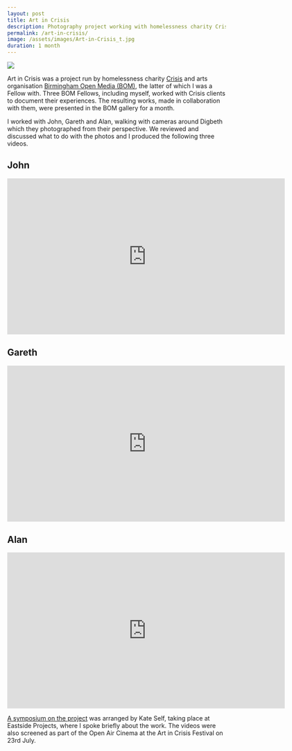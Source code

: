 ```yaml
---
layout: post
title: Art in Crisis
description: Photography project working with homelessness charity Crisis in Birmingham.
permalink: /art-in-crisis/
image: /assets/images/Art-in-Crisis_t.jpg
duration: 1 month
---
```


![](http://art.peteashton.com/assets/images/art-in-crisis.jpg)

Art in Crisis was a project run by homelessness charity [Crisis](https://www.crisis.org.uk) and arts organisation [Birmingham Open Media (BOM)](http://bom.org.uk), the latter of which I was a Fellow with. Three BOM Fellows, including myself, worked with Crisis clients to document their experiences. The resulting works, made in collaboration with them, were presented in the BOM gallery for a month. 

I worked with John, Gareth and Alan, walking with cameras around Digbeth which they photographed from their perspective. We reviewed and discussed what to do with the photos and I produced the following three videos. 

## John

<iframe src="https://player.vimeo.com/video/350614643" width="640" height="360" frameborder="0" allow="autoplay; fullscreen" allowfullscreen></iframe>

## Gareth

<iframe src="https://player.vimeo.com/video/350614641" width="640" height="360" frameborder="0" allow="autoplay; fullscreen" allowfullscreen></iframe>

## Alan

<iframe src="https://player.vimeo.com/video/350614640" width="640" height="360" frameborder="0" allow="autoplay; fullscreen" allowfullscreen></iframe>

[A symposium on the project](http://kateself.com/art-crisis-festival-2016/) was arranged by Kate Self, taking place at Eastside Projects, where I spoke briefly about the work. The videos were also screened as part of the Open Air Cinema at the Art in Crisis Festival on 23rd July.



